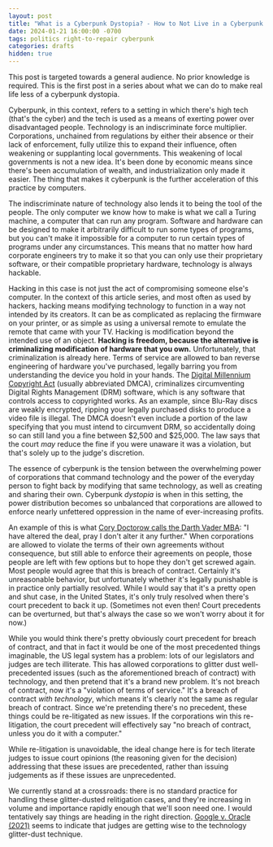 ```yaml
---
layout: post
title: "What is a Cyberpunk Dystopia? - How to Not Live in a Cyberpunk Dystopia #00"
date: 2024-01-21 16:00:00 -0700
tags: politics right-to-repair cyberpunk
categories: drafts
hidden: true
--- 
```


This post is targeted towards a general audience. No prior knowledge is required. This is the first post in a series about what we can do to make real life less of a cyberpunk dystopia. 

Cyberpunk, in this context, refers to a setting in which there's high tech (that's the cyber) and the tech is used as a means of exerting power over disadvantaged people. Technology is an indiscriminate force multiplier. Corporations, unchained from regulations by either their absence or their lack of enforcement, fully utilize this to expand their influence, often weakening or supplanting local governments. This weakening of local governments is not a new idea. It's been done by economic means since there's been accumulation of wealth, and industrialization only made it easier. The thing that makes it cyberpunk is the further acceleration of this practice by computers.

The indiscriminate nature of technology also lends it to being the tool of the people. The only computer we know how to make is what we call a Turing machine, a computer that can run any program. Software and hardware can be designed to make it arbitrarily difficult to run some types of programs, but you can't make it impossible for a computer to run certain types of programs under any circumstances. This means that no matter how hard corporate engineers try to make it so that you can only use their proprietary software, or their compatible proprietary hardware, technology is always hackable. 

Hacking in this case is not just the act of compromising someone else's computer. In the context of this article series, and most often as used by hackers, hacking means modifying technology to function in a way not intended by its creators. It can be as complicated as replacing the firmware on your printer, or as simple as using a universal remote to emulate the remote that came with your TV. Hacking is modification beyond the intended use of an object. **Hacking is freedom, because the alternative is criminalizing modification of hardware that you own.** Unfortunately, that criminalization is already here. Terms of service are allowed to ban reverse engineering of hardware you've purchased, legally barring you from understanding the device you hold in your hands. The [Digital Millennium Copyright Act](https://en.wikipedia.org/wiki/Digital_Millennium_Copyright_Act) (usually abbreviated DMCA), criminalizes circumventing Digital Rights Management (DRM) software, which is any software that controls access to copyrighted works. As an example, since Blu-Ray discs are weakly encrypted, ripping your legally purchased disks to produce a video file is illegal. The DMCA doesn't even include a portion of the law specifying that you must intend to circumvent DRM, so accidentally doing so can still land you a fine between $2,500 and $25,000. The law says that the court *may* reduce the fine if you were unaware it was a violation, but that's solely up to the judge's discretion. 

The essence of cyberpunk is the tension between the overwhelming power of corporations that command technology and the power of the everyday person to fight back by modifying that same technology, as well as creating and sharing their own. Cyberpunk *dystopia* is when in this setting, the power distribution becomes so unbalanced that corporations are allowed to enforce nearly unfettered oppression in the name of ever-increasing profits. 

An example of this is what [Cory Doctorow calls the Darth Vader MBA](https://pluralistic.net/2023/08/03/there-is-no-cloud/): "I have altered the deal, pray I don't alter it any further." When corporations are allowed to violate the terms of their own agreements without consequence, but still able to enforce their agreements on people, those people are left with few options but to hope they don't get screwed again. Most people would agree that this is breach of contract. Certainly it's unreasonable behavior, but unfortunately whether it's legally punishable is in practice only partially resolved. While I would say that it's a pretty open and shut case, in the United States, it's only truly resolved when there's court precedent to back it up. (Sometimes not even then! Court precedents can be overturned, but that's always the case so we won't worry about it for now.) 

While you would think there's pretty obviously court precedent for breach of contract, and that in fact it would be one of the most precedented things imaginable, the US legal system has a problem: lots of our legislators and judges are tech illiterate. This has allowed corporations to glitter dust well-precedented issues (such as the aforementioned breach of contract) with technology, and then pretend that it's a brand new problem. It's not breach of contract, now it's a "violation of terms of service." It's a breach of contract *with technology*, which means it's clearly not the same as regular breach of contract. Since we're pretending there's no precedent, these things could be re-litigated as new issues. If the corporations win this re-litigation, the court precedent will effectively say "no breach of contract, unless you do it with a computer." 

While re-litigation is unavoidable, the ideal change here is for tech literate judges to issue court opinions (the reasoning given for the decision) addressing that these issues are precedented, rather than issuing judgements as if these issues are unprecedented. 

We currently stand at a crossroads: there is no standard practice for handling these glitter-dusted relitigation cases, and they're increasing in volume and importance rapidly enough that we'll soon need one. I would tentatively say things are heading in the right direction. [Google v. Oracle (2021)](https://en.wikipedia.org/wiki/Google_LLC_v._Oracle_America%2C_Inc.) seems to indicate that judges are getting wise to the technology glitter-dust technique. 